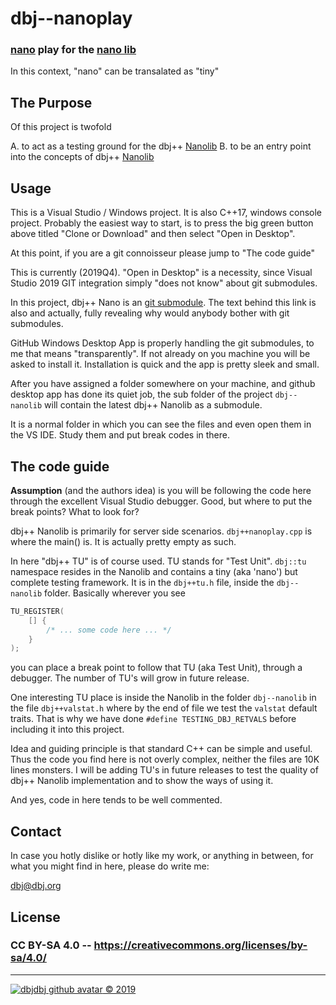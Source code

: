 # dbj--nanoplay
### [nano](https://en.wikipedia.org/wiki/Nano) play for the [nano lib](https://github.com/dbj-systems/dbj--nanolib)

In this context, "nano" can be transalated as "tiny"

## The Purpose

Of this project is twofold

A. to act as a testing ground for the dbj++ [Nanolib](https://github.com/dbj-systems/dbj--nanolib)
B. to be an entry point into the concepts of dbj++ [Nanolib](https://github.com/dbj-systems/dbj--nanolib)

## Usage

This is a Visual Studio / Windows project. It is also C++17, windows console project. Probably the easiest way to start, is to press the big green button above titled "Clone or Download" and then select "Open in Desktop".

At this point, if you are a git connoisseur please jump to "The code guide"

This is currently (2019Q4). "Open in Desktop" is a necessity, since Visual Studio 2019 GIT integration simply "does not know" about git submodules.

In this project, dbj++ Nano is an [git submodule](https://gist.github.com/gitaarik/8735255). The text behind this link is also and actually, fully revealing why would anybody bother with git submodules.

GitHub Windows Desktop App is properly handling the git submodules, to me that means "transparently". If not already on you machine you will be asked to install it. Installation is quick and the app is pretty sleek and small.

After you have assigned a folder  somewhere on your machine, and github desktop app has done its quiet job, the sub folder of the project `dbj--nanolib` will contain the latest dbj++ Nanolib as a submodule.

It is a normal folder in which you can see the files and even open them in the VS IDE. Study them and put break codes in there.

## The code guide

**Assumption** (and the authors idea) is you will be following the code here through the excellent Visual Studio debugger. Good, but where to put the break points? What to look for?

dbj++ Nanolib is primarily for server side scenarios.  `dbj++nanoplay.cpp` is where the main() is. It is actually pretty empty as such.

In here "dbj++ TU" is of course used. TU stands for "Test Unit". `dbj::tu` namespace resides in the Nanolib and contains a tiny (aka 'nano') but complete testing framework. It is in the `dbj++tu.h` file, inside the `dbj--nanolib` folder. Basically wherever you see
```cpp
TU_REGISTER(
    [] {
        /* ... some code here ... */
    }
);
```
you can place a break point to follow that TU (aka Test Unit), through a debugger. The number of TU's will grow in future release. 

One interesting TU place is inside the Nanolib in the folder `dbj--nanolib` in the file `dbj++valstat.h` where by the end of file we test the `valstat` default traits. That is why we have done `#define TESTING_DBJ_RETVALS` before including it into this project.

Idea and guiding principle is that standard C++ can be simple and useful. Thus the code you find here is not overly complex, neither the files are 10K lines monsters. I will be adding TU's in future releases to test the quality of dbj++ Nanolib implementation and to show the ways of using it.

And yes, code in here tends to be well commented.

## Contact

In case you hotly dislike or hotly like my work, or anything in between, for what you might find in here, please do write me:

[dbj@dbj.org](mailto:dbj@dbj.org)

## License

### CC BY-SA 4.0 -- https://creativecommons.org/licenses/by-sa/4.0/ 

---
[![dbjdbj github avatar](https://github.com/dbjdbj.png)
 &copy; 2019](https://dbj.netlify.com)
